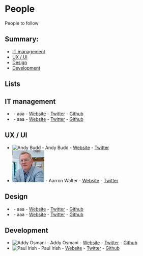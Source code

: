 # People

People to follow

## Summary:

* [IT management](#it-management)
* [UX / UI](#ux--ui)
* [Design](#design)
* [Development](#development)

## Lists

## IT management

* ![]() - aaa - [Website]() - [Twitter]() - [Github]()
* ![]() - aaa - [Website]() - [Twitter]() - [Github]()

## UX / UI

* ![Andy Budd]() - Andy Budd - [Website](http://www.andybudd.com/) - [Twitter](https://twitter.com/andybudd)
* ![Aarron Walter](source/img/people/aarron-walter.jpg) - Aarron Walter - [Website](http://aarronwalter.com/) - [Twitter](https://twitter.com/aarron)

## Design

* ![]() - aaa - [Website]() - [Twitter]() - [Github]()
* ![]() - aaa - [Website]() - [Twitter]() - [Github]()

## Development

* ![Addy Osmani]() - Addy Osmani - [Website](https://addyosmani.com/blog/) - [Twitter](https://twitter.com/addyosmani) - [Github](https://github.com/addyosmani)
* ![Paul Irish]() - Paul Irish - [Website](http://www.paulirish.com/) - [Twitter](https://twitter.com/paul_irish) - [Github](https://github.com/paulirish)
